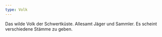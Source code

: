 ```yaml
---
type: Volk
---
```


Das wilde Volk der Schwertküste. Allesamt Jäger und Sammler. Es scheint verschiedene Stämme zu geben.
